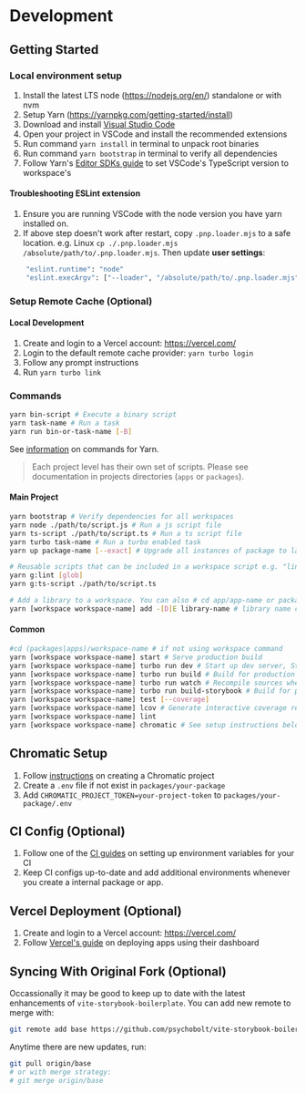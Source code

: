 # Development

## Getting Started

### Local environment setup

1. Install the latest LTS node (https://nodejs.org/en/) standalone or with nvm
2. Setup Yarn (https://yarnpkg.com/getting-started/install)
3. Download and install [Visual Studio Code](https://code.visualstudio.com/)
4. Open your project in VSCode and install the recommended extensions
5. Run command `yarn install` in terminal to unpack root binaries
6. Run command `yarn bootstrap` in terminal to verify all dependencies
7. Follow Yarn's [Editor SDKs guide](https://yarnpkg.com/getting-started/editor-sdks#vscode) to set VSCode's TypeScript version to workspace's

#### Troubleshooting ESLint extension

1. Ensure you are running VSCode with the node version you have yarn installed on.
2. If above step doesn't work after restart, copy `.pnp.loader.mjs` to a safe location. e.g. Linux `cp ./.pnp.loader.mjs /absolute/path/to/.pnp.loader.mjs`. Then update __user settings__:
```sh
    "eslint.runtime": "node"
    "eslint.execArgv": ["--loader", "/absolute/path/to/.pnp.loader.mjs"]
```

### Setup Remote Cache (Optional)

#### Local Development 

1. Create and login to a Vercel account: https://vercel.com/
2. Login to the default remote cache provider: ```yarn turbo login```
3. Follow any prompt instructions
4. Run ```yarn turbo link```

### Commands

```sh
yarn bin-script # Execute a binary script
yarn task-name # Run a task
yarn run bin-or-task-name [-B]
```

See [information](https://yarnpkg.com/cli) on commands for Yarn.

> Each project level has their own set of scripts. Please see documentation in projects directories (`apps` or `packages`). 

#### Main Project

```sh
yarn bootstrap # Verify dependencies for all workspaces
yarn node ./path/to/script.js # Run a js script file
yarn ts-script ./path/to/script.ts # Run a ts script file
yarn turbo task-name # Run a turbo enabled task
yarn up package-name [--exact] # Upgrade all instances of package to latest release

# Reusable scripts that can be included in a workspace script e.g. "lint": "yarn g:lint .",
yarn g:lint [glob]
yarn g:ts-script ./path/to/script.ts

# Add a library to a workspace. You can also # cd app/app-name or packages/package-name and run `yarn add -[D]E library-name`
yarn [workspace workspace-name] add -[D]E library-name # library name can be a internal package
```

#### Common

```sh
#cd (packages|apps)/workspace-name # if not using workspace command
yarn [workspace workspace-name] start # Serve production build
yarn [workspace workspace-name] turbo run dev # Start up dev server, Storybook, watch, etc...
yann [workspace workspace-name] turbo run build # Build for production
yarn [workspace workspace-name] turbo run watch # Recompile sources when a file changes (package workspaces) 
yarn [workspace workspace-name] turbo run build-storybook # Build for production
yarn [workspace workspace-name] test [--coverage]
yarn [workspace workspace-name] lcov # Generate interactive coverage report (after running test coverage command above)
yarn [workspace workspace-name] lint
yarn [workspace workspace-name] chromatic # See setup instructions below
```

## Chromatic Setup

1. Follow [instructions](https://www.chromatic.com/docs/setup) on creating a Chromatic project
2. Create a `.env` file if not exist in `packages/your-package`
3. Add `CHROMATIC_PROJECT_TOKEN=your-project-token` to `packages/your-package/.env`

## CI Config (Optional)

1. Follow one of the [CI guides](https://turbo.build/repo/docs/ci) on setting up environment variables for your CI
3. Keep CI configs up-to-date and add additional environments whenever you create a internal package or app.

## Vercel Deployment (Optional)

1. Create and login to a Vercel account: https://vercel.com/
2. Follow [Vercel's guide](https://vercel.com/docs/concepts/monorepos#using-monorepos-with-vercel-dashboard) on deploying apps using their dashboard

## Syncing With Original Fork (Optional)

Occassionally it may be good to keep up to date with the latest enhancements of `vite-storybook-boilerplate`. You can add new remote to merge with: 

```sh
git remote add base https://github.com/psychobolt/vite-storybook-boilerplate.git
```

Anytime there are new updates, run:
```sh
git pull origin/base 
# or with merge strategy: 
# git merge origin/base
```
